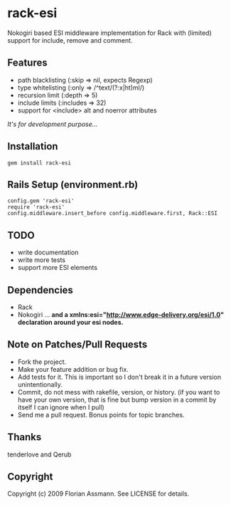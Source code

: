 # rack-esi

Nokogiri based ESI middleware implementation for Rack with (limited) support
for include, remove and comment.

## Features

 * path blacklisting (:skip => nil, expects Regexp)
 * type whitelisting (:only => /^text\/(?:x|ht)ml/)
 * recursion limit (:depth => 5)
 * include limits (:includes => 32)
 * support for &lt;include&gt; alt and noerror attributes

_It's for development purpose..._

## Installation

    gem install rack-esi

## Rails Setup (environment.rb)

    config.gem 'rack-esi'
    require 'rack-esi'
    config.middleware.insert_before config.middleware.first, Rack::ESI

## TODO

 * write documentation
 * write more tests
 * support more ESI elements

## Dependencies

 * Rack
 * Nokogiri
 ... **and a xmlns:esi="http://www.edge-delivery.org/esi/1.0" declaration around your esi nodes.**

## Note on Patches/Pull Requests
 
 * Fork the project.
 * Make your feature addition or bug fix.
 * Add tests for it. This is important so I don't break it in a
  future version unintentionally.
 * Commit, do not mess with rakefile, version, or history.
  (if you want to have your own version, that is fine but bump version in a commit by itself I can ignore when I pull)
 * Send me a pull request. Bonus points for topic branches.

## Thanks

tenderlove and Qerub

## Copyright

Copyright (c) 2009 Florian Assmann. See LICENSE for details.
